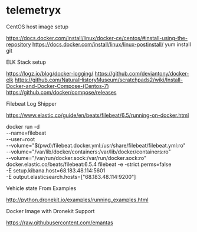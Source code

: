 # telemetryx

CentOS host image setup 

https://docs.docker.com/install/linux/docker-ce/centos/#install-using-the-repository
https://docs.docker.com/install/linux/linux-postinstall/
yum install git


ELK Stack setup

https://logz.io/blog/docker-logging/
https://github.com/deviantony/docker-elk https://github.com/NaturalHistoryMuseum/scratchpads2/wiki/Install-Docker-and-Docker-Compose-(Centos-7)
https://github.com/docker/compose/releases


Filebeat Log Shipper

https://www.elastic.co/guide/en/beats/filebeat/6.5/running-on-docker.html

docker run -d \
  --name=filebeat \
  --user=root \
  --volume="$(pwd)/filebeat.docker.yml:/usr/share/filebeat/filebeat.yml:ro" \
  --volume="/var/lib/docker/containers:/var/lib/docker/containers:ro" \
  --volume="/var/run/docker.sock:/var/run/docker.sock:ro" \
  docker.elastic.co/beats/filebeat:6.5.4 filebeat -e -strict.perms=false \
  -E setup.kibana.host=68.183.48.114:5601 \
  -E output.elasticsearch.hosts=["68.183.48.114:9200"]  

Vehicle state From Examples

http://python.dronekit.io/examples/running_examples.html

Docker Image with Dronekit Support

https://raw.githubusercontent.com/emantas


